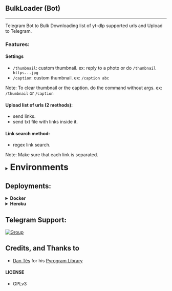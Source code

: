 ## BulkLoader (Bot)

---

Telegram Bot to Bulk Downloading list of yt-dlp supported urls and Upload to Telegram.

### Features:

#### Settings

- `/thumbnail`: custom thumbnail. ex: reply to a photo or do `/thumbnail https...jpg`
- `/caption`: custom thumbnail. ex: `/caption abc`

Note: To clear thumbnail or the caption. do the command without args. ex: `/thumbnail` or `/caption`

#### Upload list of urls (2 methods):

- send links.
- send txt file with links inside it.

#### Link search method:

- regex link search.

Note: Make sure that each link is separated.

<details>
<summary>
    <b style="font-size: 27px"> Environments </b>
</summary>
<br>

`API_HASH`: Get this from my.telegram.org

`APP_ID`: Get this from my.telegram.org

`BOT_TOKEN`: Get this from @BotFather on Telegram.

`OWNER_ID`: Your Telegram ID.

`DUMP_ID`: Your Telegram Channel/Group ID to Dump the Uploaded Files. let it empty if you don't need it.

`AS_ZIP`: Set this to `True` if you want the bot to zip downloaded files before uploading. Default to `False`

</details>

## Deployments:

<details>
<summary>
    <b> Docker </b>
</summary>
<br>

Install Docker

`/bin/bash -c "$(curl -fsSL https://git.io/JDGfm)"`

Refresh User State

`sudo su -l $USER`

Run Docker Container

`docker run --name=bulkloader -d -e API_HASH=abc -e APP_ID=123 -e BOT_TOKEN="123:abc" -e OWNER_ID=12345678 -e AS_ZIP=False xgorn/bulkloader:latest`

Restart Docker Container

`docker restart bulkloader`

Stop and Remove Docker Container (useful when you want to update the image to the latest and run it again)

```
docker stop bulkloader
docker rm bulkloader
```

Update Image to Latest

`docker pull xgorn/bulkloader:latest`

Redeploy Docker Container with Latest Image(one command)

`docker stop bulkloader && docker rm bulkloader && docker pull xgorn/bulkloader:latest && docker run --name=bulkloader -d -e API_HASH=abc -e APP_ID=123 -e BOT_TOKEN="123:abc" -e OWNER_ID=12345678 -e AS_ZIP=False xgorn/bulkloader:latest`

</details>

<details>
<summary>
    <b> Heroku </b>
</summary>
<br>

<a href="https://www.heroku.com/deploy"><img src="https://www.herokucdn.com/deploy/button.svg" alt="Deploy"></a>

</details>

## Telegram Support:

[![Group](https://img.shields.io/badge/TG-Group-30302f?style=flat&logo=telegram)](https://t.me/WeebProgrammer)

## Credits, and Thanks to

- [Dan Tès](https://t.me/haskell) for his [Pyrogram Library](https://github.com/pyrogram/pyrogram)

#### LICENSE

- GPLv3
